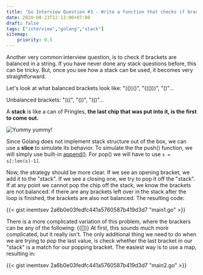 ```yaml
---
title: "Go Interview Question #3 - Write a function that checks if brackets are balanced"
date: 2020-08-23T12:13:00+07:00
draft: false
tags: ["interview","golang","stack"]
sitemap: 
    priority: 0.5
---
```


Another very common interview question, is to check if brackets are balanced in a string. If you have never done any stack questions before, this can be tricky. But, once you see how a stack can be used, it becomes very straightforward. 

Let's look at what balanced brackets look like: "(())()", "((()))", "()"...

Unbalanced brackets: "(((", "())", "(()"...

A **stack** is like a can of Pringles, **the last chip that was put into it, is the first to come out.**

<p><img src="../img/interview-question-in-go-3/pringles-can.png" alt="Yummy yummy!"/></p>

Since Golang does not implement stack structure out of the box, we can use a **slice** to simulate its behavior. To simulate the the push() function, we will simply use built-in [append()](https://godoc.org/builtin#append). For pop() we will have to use `s = s[:len(s)-1]`.

Now, the strategy should be more clear. If we see an opening bracket, we add it to the "stack". If we see a closing one, we try to pop it off the "stack". If at any point we cannot pop the chip off the stack, we know the brackets are not balanced. if there are any brackets left over in the stack after the loop is finished, the brackets are also not balanced. The resulting code: 

{{< gist inemtsev 2a6b0e03fedfc441a5760587b419d3d7 "main1.go" >}}

There is a more complicated variation of this problem, where the brackers can be any of the following: {([])}
At first, this sounds much more complicated, but it really isn't. The only additional thing we need to do when we are trying to pop the last value, is check whether the last bracket in our "stack" is a match for our popping bracket. The easiest way is to use a map, resulting in: 

{{< gist inemtsev 2a6b0e03fedfc441a5760587b419d3d7 "main2.go" >}}

